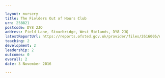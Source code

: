 ```yaml
---

layout: nursery
title: The Fielders Out of Hours Club
urn: 258821
postcode: DY8 2JQ
address: Field Lane, Stourbridge, West Midlands, DY8 2JQ
latestReportUrl: https://reports.ofsted.gov.uk/provider/files/2616005/urn/258821.pdf
teaching: 2
development: 2
leadership: 2
outcomes: 0
overall: 2
date: 3 November 2016

---
```

